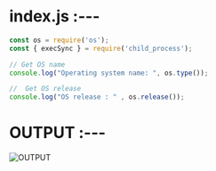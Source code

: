 # index.js :---
```index.js
const os = require('os');
const { execSync } = require('child_process');

// Get OS name
console.log("Operating system name: ", os.type());

//  Get OS release 
console.log("OS release : " , os.release());

```


# OUTPUT :---
<img src="Assigment_6.png" alt="OUTPUT" title="Assigment_6_Output">



